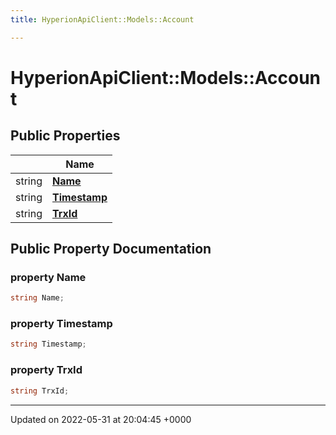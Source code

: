 ```yaml
---
title: HyperionApiClient::Models::Account

---
```


# HyperionApiClient::Models::Account





## Public Properties

|                | Name           |
| -------------- | -------------- |
| string | **[Name](/Classes/class_hyperion_api_client_1_1_models_1_1_account.md#property-name)**  |
| string | **[Timestamp](/Classes/class_hyperion_api_client_1_1_models_1_1_account.md#property-timestamp)**  |
| string | **[TrxId](/Classes/class_hyperion_api_client_1_1_models_1_1_account.md#property-trxid)**  |

## Public Property Documentation

### property Name

```csharp
string Name;
```


### property Timestamp

```csharp
string Timestamp;
```


### property TrxId

```csharp
string TrxId;
```


-------------------------------

Updated on 2022-05-31 at 20:04:45 +0000